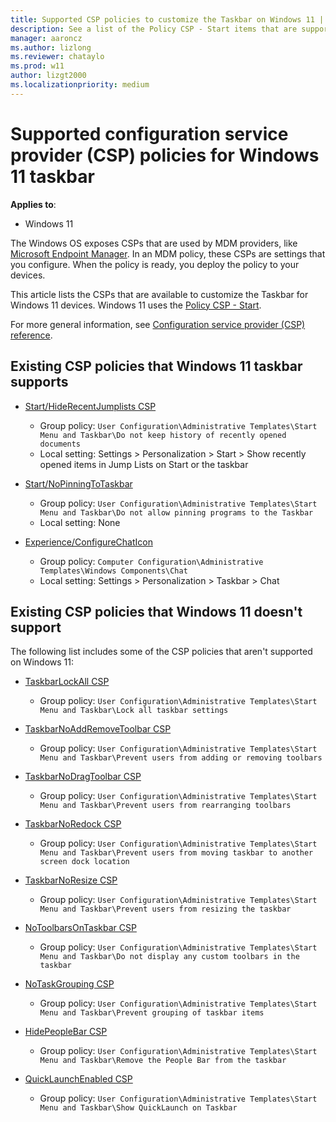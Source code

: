 ```yaml
---
title: Supported CSP policies to customize the Taskbar on Windows 11 | Microsoft Docs
description: See a list of the Policy CSP - Start items that are supported on Windows 11 to customize the Taskbar.
manager: aaroncz
ms.author: lizlong
ms.reviewer: chataylo
ms.prod: w11
author: lizgt2000
ms.localizationpriority: medium
---
```


# Supported configuration service provider (CSP) policies for Windows 11 taskbar

**Applies to**:

- Windows 11

The Windows OS exposes CSPs that are used by MDM providers, like [Microsoft Endpoint Manager](/mem/endpoint-manager-overview). In an MDM policy, these CSPs are settings that you configure. When the policy is ready, you deploy the policy to your devices.

This article lists the CSPs that are available to customize the Taskbar for Windows 11 devices. Windows 11 uses the [Policy CSP - Start](/windows/client-management/mdm/policy-csp-start).

For more general information, see [Configuration service provider (CSP) reference](/windows/client-management/mdm/configuration-service-provider-reference).

## Existing CSP policies that Windows 11 taskbar supports

- [Start/HideRecentJumplists CSP](/windows/client-management/mdm/policy-csp-start#start-hiderecentjumplists)
  - Group policy: `User Configuration\Administrative Templates\Start Menu and Taskbar\Do not keep history of recently opened documents`
  - Local setting: Settings > Personalization > Start > Show recently opened items in Jump Lists on Start or the taskbar

- [Start/NoPinningToTaskbar](/windows/client-management/mdm/policy-csp-start#start-nopinningtotaskbar)
  - Group policy: `User Configuration\Administrative Templates\Start Menu and Taskbar\Do not allow pinning programs to the Taskbar`
  - Local setting: None

- [Experience/ConfigureChatIcon](/windows/client-management/mdm/policy-csp-experience#experience-configurechaticonvisibilityonthetaskbar)
  - Group policy: `Computer Configuration\Administrative Templates\Windows Components\Chat`
  - Local setting: Settings > Personalization > Taskbar > Chat

## Existing CSP policies that Windows 11 doesn't support

The following list includes some of the CSP policies that aren't supported on Windows 11:

- [TaskbarLockAll CSP](/windows/client-management/mdm/policy-csp-admx-taskbar#admx-taskbar-taskbarlockall)
  - Group policy: `User Configuration\Administrative Templates\Start Menu and Taskbar\Lock all taskbar settings`

- [TaskbarNoAddRemoveToolbar CSP](/windows/client-management/mdm/policy-csp-admx-taskbar#admx-taskbar-taskbarnoaddremovetoolbar)
  - Group policy: `User Configuration\Administrative Templates\Start Menu and Taskbar\Prevent users from adding or removing toolbars`

- [TaskbarNoDragToolbar CSP](/windows/client-management/mdm/policy-csp-admx-taskbar#admx-taskbar-taskbarnodragtoolbar)
  - Group policy: `User Configuration\Administrative Templates\Start Menu and Taskbar\Prevent users from rearranging toolbars`

- [TaskbarNoRedock CSP](/windows/client-management/mdm/policy-csp-admx-taskbar#admx-taskbar-taskbarnoredock)
  - Group policy: `User Configuration\Administrative Templates\Start Menu and Taskbar\Prevent users from moving taskbar to another screen dock location`

- [TaskbarNoResize CSP](/windows/client-management/mdm/policy-csp-admx-taskbar#admx-taskbar-taskbarnoresize)
  - Group policy: `User Configuration\Administrative Templates\Start Menu and Taskbar\Prevent users from resizing the taskbar`

- [NoToolbarsOnTaskbar CSP](/windows/client-management/mdm/policy-csp-admx-startmenu#admx-startmenu-notoolbarsontaskbar)
  - Group policy: `User Configuration\Administrative Templates\Start Menu and Taskbar\Do not display any custom toolbars in the taskbar`

- [NoTaskGrouping CSP](/windows/client-management/mdm/policy-csp-admx-startmenu#admx-startmenu-notaskgrouping)
  - Group policy: `User Configuration\Administrative Templates\Start Menu and Taskbar\Prevent grouping of taskbar items`

- [HidePeopleBar CSP](/windows/client-management/mdm/policy-csp-start#start-hidepeoplebar)
  - Group policy: `User Configuration\Administrative Templates\Start Menu and Taskbar\Remove the People Bar from the taskbar`

- [QuickLaunchEnabled CSP](/windows/client-management/mdm/policy-csp-admx-startmenu#admx-startmenu-quicklaunchenabled)
  - Group policy: `User Configuration\Administrative Templates\Start Menu and Taskbar\Show QuickLaunch on Taskbar`
